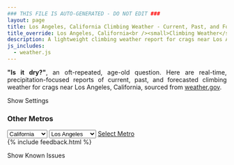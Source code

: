 ```yaml
---
### THIS FILE IS AUTO-GENERATED - DO NOT EDIT ###
layout: page
title: Los Angeles, California Climbing Weather - Current, Past, and Forecasted Report
title_override: Los Angeles, California<br /><small>Climbing Weather</small>
description: A lightweight climbing weather report for crags near Los Angeles, California. Optimized for slow internet connections.
js_includes:
  - weather.js
---
```


<section class="measure center lh-copy f5-ns f6 ph2 mv4" style="text-align: justify;">
<strong>"Is it dry?"</strong>, an oft-repeated, age-old question. Here are real-time,
precipitation-focused reports of current, past, and forecasted climbing weather for crags near Los Angeles, California, sourced
from <a class="no-underline fancy-link relative light-red" target="_blank" href="https://www.weather.gov/documentation/services-web-api">weather.gov</a>.
</section>

<p id="settings-toggle" class="mw5 b center tc hover-light-red black-70 pointer">Show Settings</p>
<section id="settings" class="overflow-hidden" style="display:none;">
    <div class="mv2 ph2 center">
        <div id="menu" class="fn fl-ns w-50-l w-100 pv2 pr4-l">
            <div class="f7 tc b">Select Defaults:</div>
        </div>
        <div class="fn f6 tc fl-ns w-50-l w-100 pv2">
            <span class="f7 b">Instructions:</span>
            <p class="measure lh-copy center"><strong>Show/hide crags</strong> by clicking on their name to the left; green mean shown and gray means hidden.</p>
            <hr class="mw5 p0 mv2 o-60 b0 bt b--light-red light-red bg-light-red">
            <p class="measure lh-copy center"><strong>Show/hide hourly forecasts</strong> by clicking the desired day.</p>
            <hr class="mw5 p0 mv2 o-60 b0 bt b--light-red light-red bg-light-red">
            <p class="measure lh-copy center"><strong>Current and Past conditions</strong> are measured by the nearest weather station. <strong>Forecast conditions</strong> are calculated and polled separately.</p>
            <hr class="mw5 p0 mv2 o-60 b0 bt b--light-red light-red bg-light-red">
            <p class="measure lh-copy center"><strong>Having issues?</strong> Try <a id="clear-cache" class="no-underline relative fancy-link light-red hover-light-red" href="#">clearing the local cache</a>.</p>
        </div>
    </div>
      <hr class="cb mw5 p0 mb3 o-70 b0 bt b--light-red light-red bg-light-red">
    <section class="mh5-ns mh2 pa3 ba b--moon-gray br2 bg-near-white">
      <h3 class="mt2">Submit a New Area</h3>
      <form class="black-80" name="new-crag" data-netlify="true">
          <label for="mp-url" class="f6 b db mb2">Mountain Project Area URL</label>
          <input id="metro" name="metro" type="hidden" value="Los Angeles, California">
          <input id="mp-url" name="mp-url" class="input-reset ba b--moon-gray pa2 mb2 db w-100" placeholder="https://www.mountainproject.com/area/105833381/yosemite-national-park" type="text">
        <div class="mt3"><input class="b ph3 pv2 input-reset ba b--black bg-white grow pointer f6" type="submit" value="Submit"></div>
      </form>
    </section>
</section>
<section id="weather" data-metro data-crag="los-angeles-california" class="mv4-ns mv3 ph2 center"></section>
<script>
  var weekly_PSR_12_103 = {"updated":"2021-02-13T08:28:48+00:00","units":"us","forecastGenerator":"BaselineForecastGenerator","generatedAt":"2021-02-13T08:46:45+00:00","updateTime":"2021-02-13T08:28:48+00:00","validTimes":"2021-02-13T02:00:00+00:00/P7DT23H","elevation":{"value":1279.8552,"unitCode":"unit:m"},"periods":[{"number":1,"name":"Overnight","startTime":"2021-02-13T00:00:00-08:00","endTime":"2021-02-13T06:00:00-08:00","isDaytime":false,"temperature":40,"temperatureUnit":"F","temperatureTrend":"rising","windSpeed":"5 mph","windDirection":"W","icon":"https://api.weather.gov/icons/land/night/sct?size=medium","shortForecast":"Partly Cloudy","detailedForecast":"Partly cloudy. Low around 40, with temperatures rising to around 42 overnight. West wind around 5 mph."},{"number":2,"name":"Saturday","startTime":"2021-02-13T06:00:00-08:00","endTime":"2021-02-13T18:00:00-08:00","isDaytime":true,"temperature":62,"temperatureUnit":"F","temperatureTrend":"falling","windSpeed":"5 to 25 mph","windDirection":"WNW","icon":"https://api.weather.gov/icons/land/day/wind_sct?size=medium","shortForecast":"Mostly Sunny","detailedForecast":"Mostly sunny. High near 62, with temperatures falling to around 53 in the afternoon. West northwest wind 5 to 25 mph, with gusts as high as 40 mph."},{"number":3,"name":"Saturday Night","startTime":"2021-02-13T18:00:00-08:00","endTime":"2021-02-14T06:00:00-08:00","isDaytime":false,"temperature":35,"temperatureUnit":"F","temperatureTrend":"rising","windSpeed":"20 to 25 mph","windDirection":"NW","icon":"https://api.weather.gov/icons/land/night/wind_few?size=medium","shortForecast":"Mostly Clear","detailedForecast":"Mostly clear. Low around 35, with temperatures rising to around 38 overnight. Northwest wind 20 to 25 mph, with gusts as high as 40 mph."},{"number":4,"name":"Sunday","startTime":"2021-02-14T06:00:00-08:00","endTime":"2021-02-14T18:00:00-08:00","isDaytime":true,"temperature":55,"temperatureUnit":"F","temperatureTrend":null,"windSpeed":"15 to 25 mph","windDirection":"NNW","icon":"https://api.weather.gov/icons/land/day/wind_few?size=medium","shortForecast":"Sunny","detailedForecast":"Sunny, with a high near 55. North northwest wind 15 to 25 mph, with gusts as high as 40 mph."},{"number":5,"name":"Sunday Night","startTime":"2021-02-14T18:00:00-08:00","endTime":"2021-02-15T06:00:00-08:00","isDaytime":false,"temperature":36,"temperatureUnit":"F","temperatureTrend":null,"windSpeed":"5 to 15 mph","windDirection":"NW","icon":"https://api.weather.gov/icons/land/night/few?size=medium","shortForecast":"Mostly Clear","detailedForecast":"Mostly clear, with a low around 36. Northwest wind 5 to 15 mph, with gusts as high as 20 mph."},{"number":6,"name":"Washington's Birthday","startTime":"2021-02-15T06:00:00-08:00","endTime":"2021-02-15T18:00:00-08:00","isDaytime":true,"temperature":60,"temperatureUnit":"F","temperatureTrend":null,"windSpeed":"5 to 10 mph","windDirection":"W","icon":"https://api.weather.gov/icons/land/day/bkn?size=medium","shortForecast":"Partly Sunny","detailedForecast":"Partly sunny, with a high near 60. West wind 5 to 10 mph."},{"number":7,"name":"Monday Night","startTime":"2021-02-15T18:00:00-08:00","endTime":"2021-02-16T06:00:00-08:00","isDaytime":false,"temperature":40,"temperatureUnit":"F","temperatureTrend":null,"windSpeed":"5 to 15 mph","windDirection":"W","icon":"https://api.weather.gov/icons/land/night/sct?size=medium","shortForecast":"Partly Cloudy","detailedForecast":"Partly cloudy, with a low around 40. West wind 5 to 15 mph, with gusts as high as 25 mph."},{"number":8,"name":"Tuesday","startTime":"2021-02-16T06:00:00-08:00","endTime":"2021-02-16T18:00:00-08:00","isDaytime":true,"temperature":60,"temperatureUnit":"F","temperatureTrend":null,"windSpeed":"15 to 20 mph","windDirection":"NW","icon":"https://api.weather.gov/icons/land/day/few?size=medium","shortForecast":"Sunny","detailedForecast":"Sunny, with a high near 60. Northwest wind 15 to 20 mph, with gusts as high as 30 mph."},{"number":9,"name":"Tuesday Night","startTime":"2021-02-16T18:00:00-08:00","endTime":"2021-02-17T06:00:00-08:00","isDaytime":false,"temperature":36,"temperatureUnit":"F","temperatureTrend":null,"windSpeed":"15 to 20 mph","windDirection":"NNW","icon":"https://api.weather.gov/icons/land/night/skc?size=medium","shortForecast":"Clear","detailedForecast":"Clear, with a low around 36. North northwest wind 15 to 20 mph, with gusts as high as 30 mph."},{"number":10,"name":"Wednesday","startTime":"2021-02-17T06:00:00-08:00","endTime":"2021-02-17T18:00:00-08:00","isDaytime":true,"temperature":55,"temperatureUnit":"F","temperatureTrend":null,"windSpeed":"20 mph","windDirection":"NNW","icon":"https://api.weather.gov/icons/land/day/few?size=medium","shortForecast":"Sunny","detailedForecast":"Sunny, with a high near 55. North northwest wind around 20 mph, with gusts as high as 35 mph."},{"number":11,"name":"Wednesday Night","startTime":"2021-02-17T18:00:00-08:00","endTime":"2021-02-18T06:00:00-08:00","isDaytime":false,"temperature":33,"temperatureUnit":"F","temperatureTrend":null,"windSpeed":"10 to 20 mph","windDirection":"N","icon":"https://api.weather.gov/icons/land/night/skc?size=medium","shortForecast":"Clear","detailedForecast":"Clear, with a low around 33. North wind 10 to 20 mph, with gusts as high as 30 mph."},{"number":12,"name":"Thursday","startTime":"2021-02-18T06:00:00-08:00","endTime":"2021-02-18T18:00:00-08:00","isDaytime":true,"temperature":57,"temperatureUnit":"F","temperatureTrend":null,"windSpeed":"0 to 10 mph","windDirection":"NE","icon":"https://api.weather.gov/icons/land/day/few?size=medium","shortForecast":"Sunny","detailedForecast":"Sunny, with a high near 57. Northeast wind 0 to 10 mph."},{"number":13,"name":"Thursday Night","startTime":"2021-02-18T18:00:00-08:00","endTime":"2021-02-19T06:00:00-08:00","isDaytime":false,"temperature":37,"temperatureUnit":"F","temperatureTrend":null,"windSpeed":"0 to 5 mph","windDirection":"NW","icon":"https://api.weather.gov/icons/land/night/few?size=medium","shortForecast":"Mostly Clear","detailedForecast":"Mostly clear, with a low around 37. Northwest wind 0 to 5 mph."},{"number":14,"name":"Friday","startTime":"2021-02-19T06:00:00-08:00","endTime":"2021-02-19T18:00:00-08:00","isDaytime":true,"temperature":65,"temperatureUnit":"F","temperatureTrend":null,"windSpeed":"0 to 5 mph","windDirection":"W","icon":"https://api.weather.gov/icons/land/day/few?size=medium","shortForecast":"Sunny","detailedForecast":"Sunny, with a high near 65. West wind 0 to 5 mph."}]}
  var hourly_PSR_12_103 = {"@context":["https://geojson.org/geojson-ld/geojson-context.jsonld",{"@version":"1.1","wx":"https://api.weather.gov/ontology#","geo":"http://www.opengis.net/ont/geosparql#","unit":"http://codes.wmo.int/common/unit/","@vocab":"https://api.weather.gov/ontology#"}],"type":"Feature","geometry":{"type":"Polygon","coordinates":[[[-116.1861115,34.0271758],[-116.1818802,34.0049128],[-116.155059,34.008412899999996],[-116.1592852,34.0306764],[-116.1861115,34.0271758]]]},"properties":{"updated":"2021-02-13T08:28:48+00:00","units":"us","forecastGenerator":"HourlyForecastGenerator","generatedAt":"2021-02-13T08:46:46+00:00","updateTime":"2021-02-13T08:28:48+00:00","validTimes":"2021-02-13T02:00:00+00:00/P7DT23H","elevation":{"value":1279.8552,"unitCode":"unit:m"},"periods":[{"number":1,"name":"","startTime":"2021-02-13T00:00:00-08:00","endTime":"2021-02-13T01:00:00-08:00","isDaytime":false,"temperature":44,"temperatureUnit":"F","temperatureTrend":null,"windSpeed":"5 mph","windDirection":"W","icon":"https://api.weather.gov/icons/land/night/few?size=small","shortForecast":"Mostly Clear","detailedForecast":""},{"number":2,"name":"","startTime":"2021-02-13T01:00:00-08:00","endTime":"2021-02-13T02:00:00-08:00","isDaytime":false,"temperature":44,"temperatureUnit":"F","temperatureTrend":null,"windSpeed":"5 mph","windDirection":"W","icon":"https://api.weather.gov/icons/land/night/few?size=small","shortForecast":"Mostly Clear","detailedForecast":""},{"number":3,"name":"","startTime":"2021-02-13T02:00:00-08:00","endTime":"2021-02-13T03:00:00-08:00","isDaytime":false,"temperature":43,"temperatureUnit":"F","temperatureTrend":null,"windSpeed":"5 mph","windDirection":"W","icon":"https://api.weather.gov/icons/land/night/sct?size=small","shortForecast":"Partly Cloudy","detailedForecast":""},{"number":4,"name":"","startTime":"2021-02-13T03:00:00-08:00","endTime":"2021-02-13T04:00:00-08:00","isDaytime":false,"temperature":43,"temperatureUnit":"F","temperatureTrend":null,"windSpeed":"5 mph","windDirection":"W","icon":"https://api.weather.gov/icons/land/night/sct?size=small","shortForecast":"Partly Cloudy","detailedForecast":""},{"number":5,"name":"","startTime":"2021-02-13T04:00:00-08:00","endTime":"2021-02-13T05:00:00-08:00","isDaytime":false,"temperature":42,"temperatureUnit":"F","temperatureTrend":null,"windSpeed":"5 mph","windDirection":"WSW","icon":"https://api.weather.gov/icons/land/night/bkn?size=small","shortForecast":"Mostly Cloudy","detailedForecast":""},{"number":6,"name":"","startTime":"2021-02-13T05:00:00-08:00","endTime":"2021-02-13T06:00:00-08:00","isDaytime":false,"temperature":42,"temperatureUnit":"F","temperatureTrend":null,"windSpeed":"5 mph","windDirection":"W","icon":"https://api.weather.gov/icons/land/night/bkn?size=small","shortForecast":"Mostly Cloudy","detailedForecast":""},{"number":7,"name":"","startTime":"2021-02-13T06:00:00-08:00","endTime":"2021-02-13T07:00:00-08:00","isDaytime":true,"temperature":43,"temperatureUnit":"F","temperatureTrend":null,"windSpeed":"5 mph","windDirection":"W","icon":"https://api.weather.gov/icons/land/day/bkn?size=small","shortForecast":"Mostly Cloudy","detailedForecast":""},{"number":8,"name":"","startTime":"2021-02-13T07:00:00-08:00","endTime":"2021-02-13T08:00:00-08:00","isDaytime":true,"temperature":44,"temperatureUnit":"F","temperatureTrend":null,"windSpeed":"5 mph","windDirection":"W","icon":"https://api.weather.gov/icons/land/day/bkn?size=small","shortForecast":"Mostly Cloudy","detailedForecast":""},{"number":9,"name":"","startTime":"2021-02-13T08:00:00-08:00","endTime":"2021-02-13T09:00:00-08:00","isDaytime":true,"temperature":49,"temperatureUnit":"F","temperatureTrend":null,"windSpeed":"10 mph","windDirection":"W","icon":"https://api.weather.gov/icons/land/day/bkn?size=small","shortForecast":"Partly Sunny","detailedForecast":""},{"number":10,"name":"","startTime":"2021-02-13T09:00:00-08:00","endTime":"2021-02-13T10:00:00-08:00","isDaytime":true,"temperature":57,"temperatureUnit":"F","temperatureTrend":null,"windSpeed":"10 mph","windDirection":"W","icon":"https://api.weather.gov/icons/land/day/sct?size=small","shortForecast":"Mostly Sunny","detailedForecast":""},{"number":11,"name":"","startTime":"2021-02-13T10:00:00-08:00","endTime":"2021-02-13T11:00:00-08:00","isDaytime":true,"temperature":61,"temperatureUnit":"F","temperatureTrend":null,"windSpeed":"15 mph","windDirection":"WNW","icon":"https://api.weather.gov/icons/land/day/sct?size=small","shortForecast":"Mostly Sunny","detailedForecast":""},{"number":12,"name":"","startTime":"2021-02-13T11:00:00-08:00","endTime":"2021-02-13T12:00:00-08:00","isDaytime":true,"temperature":62,"temperatureUnit":"F","temperatureTrend":null,"windSpeed":"15 mph","windDirection":"WNW","icon":"https://api.weather.gov/icons/land/day/sct?size=small","shortForecast":"Mostly Sunny","detailedForecast":""},{"number":13,"name":"","startTime":"2021-02-13T12:00:00-08:00","endTime":"2021-02-13T13:00:00-08:00","isDaytime":true,"temperature":60,"temperatureUnit":"F","temperatureTrend":null,"windSpeed":"20 mph","windDirection":"WNW","icon":"https://api.weather.gov/icons/land/day/bkn?size=small","shortForecast":"Partly Sunny","detailedForecast":""},{"number":14,"name":"","startTime":"2021-02-13T13:00:00-08:00","endTime":"2021-02-13T14:00:00-08:00","isDaytime":true,"temperature":59,"temperatureUnit":"F","temperatureTrend":null,"windSpeed":"25 mph","windDirection":"W","icon":"https://api.weather.gov/icons/land/day/wind_bkn?size=small","shortForecast":"Partly Sunny","detailedForecast":""},{"number":15,"name":"","startTime":"2021-02-13T14:00:00-08:00","endTime":"2021-02-13T15:00:00-08:00","isDaytime":true,"temperature":59,"temperatureUnit":"F","temperatureTrend":null,"windSpeed":"25 mph","windDirection":"W","icon":"https://api.weather.gov/icons/land/day/wind_sct?size=small","shortForecast":"Mostly Sunny","detailedForecast":""},{"number":16,"name":"","startTime":"2021-02-13T15:00:00-08:00","endTime":"2021-02-13T16:00:00-08:00","isDaytime":true,"temperature":57,"temperatureUnit":"F","temperatureTrend":null,"windSpeed":"25 mph","windDirection":"WNW","icon":"https://api.weather.gov/icons/land/day/wind_sct?size=small","shortForecast":"Mostly Sunny","detailedForecast":""},{"number":17,"name":"","startTime":"2021-02-13T16:00:00-08:00","endTime":"2021-02-13T17:00:00-08:00","isDaytime":true,"temperature":55,"temperatureUnit":"F","temperatureTrend":null,"windSpeed":"25 mph","windDirection":"WNW","icon":"https://api.weather.gov/icons/land/day/wind_few?size=small","shortForecast":"Sunny","detailedForecast":""},{"number":18,"name":"","startTime":"2021-02-13T17:00:00-08:00","endTime":"2021-02-13T18:00:00-08:00","isDaytime":true,"temperature":53,"temperatureUnit":"F","temperatureTrend":null,"windSpeed":"25 mph","windDirection":"WNW","icon":"https://api.weather.gov/icons/land/day/wind_few?size=small","shortForecast":"Sunny","detailedForecast":""},{"number":19,"name":"","startTime":"2021-02-13T18:00:00-08:00","endTime":"2021-02-13T19:00:00-08:00","isDaytime":false,"temperature":50,"temperatureUnit":"F","temperatureTrend":null,"windSpeed":"25 mph","windDirection":"WNW","icon":"https://api.weather.gov/icons/land/night/wind_few?size=small","shortForecast":"Mostly Clear","detailedForecast":""},{"number":20,"name":"","startTime":"2021-02-13T19:00:00-08:00","endTime":"2021-02-13T20:00:00-08:00","isDaytime":false,"temperature":48,"temperatureUnit":"F","temperatureTrend":null,"windSpeed":"25 mph","windDirection":"WNW","icon":"https://api.weather.gov/icons/land/night/wind_few?size=small","shortForecast":"Mostly Clear","detailedForecast":""},{"number":21,"name":"","startTime":"2021-02-13T20:00:00-08:00","endTime":"2021-02-13T21:00:00-08:00","isDaytime":false,"temperature":46,"temperatureUnit":"F","temperatureTrend":null,"windSpeed":"25 mph","windDirection":"WNW","icon":"https://api.weather.gov/icons/land/night/wind_few?size=small","shortForecast":"Mostly Clear","detailedForecast":""},{"number":22,"name":"","startTime":"2021-02-13T21:00:00-08:00","endTime":"2021-02-13T22:00:00-08:00","isDaytime":false,"temperature":44,"temperatureUnit":"F","temperatureTrend":null,"windSpeed":"25 mph","windDirection":"NW","icon":"https://api.weather.gov/icons/land/night/wind_few?size=small","shortForecast":"Mostly Clear","detailedForecast":""},{"number":23,"name":"","startTime":"2021-02-13T22:00:00-08:00","endTime":"2021-02-13T23:00:00-08:00","isDaytime":false,"temperature":42,"temperatureUnit":"F","temperatureTrend":null,"windSpeed":"25 mph","windDirection":"NW","icon":"https://api.weather.gov/icons/land/night/wind_few?size=small","shortForecast":"Mostly Clear","detailedForecast":""},{"number":24,"name":"","startTime":"2021-02-13T23:00:00-08:00","endTime":"2021-02-14T00:00:00-08:00","isDaytime":false,"temperature":41,"temperatureUnit":"F","temperatureTrend":null,"windSpeed":"20 mph","windDirection":"NW","icon":"https://api.weather.gov/icons/land/night/few?size=small","shortForecast":"Mostly Clear","detailedForecast":""},{"number":25,"name":"","startTime":"2021-02-14T00:00:00-08:00","endTime":"2021-02-14T01:00:00-08:00","isDaytime":false,"temperature":41,"temperatureUnit":"F","temperatureTrend":null,"windSpeed":"20 mph","windDirection":"NW","icon":"https://api.weather.gov/icons/land/night/few?size=small","shortForecast":"Mostly Clear","detailedForecast":""},{"number":26,"name":"","startTime":"2021-02-14T01:00:00-08:00","endTime":"2021-02-14T02:00:00-08:00","isDaytime":false,"temperature":40,"temperatureUnit":"F","temperatureTrend":null,"windSpeed":"20 mph","windDirection":"NW","icon":"https://api.weather.gov/icons/land/night/few?size=small","shortForecast":"Mostly Clear","detailedForecast":""},{"number":27,"name":"","startTime":"2021-02-14T02:00:00-08:00","endTime":"2021-02-14T03:00:00-08:00","isDaytime":false,"temperature":39,"temperatureUnit":"F","temperatureTrend":null,"windSpeed":"20 mph","windDirection":"NW","icon":"https://api.weather.gov/icons/land/night/few?size=small","shortForecast":"Mostly Clear","detailedForecast":""},{"number":28,"name":"","startTime":"2021-02-14T03:00:00-08:00","endTime":"2021-02-14T04:00:00-08:00","isDaytime":false,"temperature":39,"temperatureUnit":"F","temperatureTrend":null,"windSpeed":"20 mph","windDirection":"NNW","icon":"https://api.weather.gov/icons/land/night/few?size=small","shortForecast":"Mostly Clear","detailedForecast":""},{"number":29,"name":"","startTime":"2021-02-14T04:00:00-08:00","endTime":"2021-02-14T05:00:00-08:00","isDaytime":false,"temperature":38,"temperatureUnit":"F","temperatureTrend":null,"windSpeed":"20 mph","windDirection":"NNW","icon":"https://api.weather.gov/icons/land/night/few?size=small","shortForecast":"Mostly Clear","detailedForecast":""},{"number":30,"name":"","startTime":"2021-02-14T05:00:00-08:00","endTime":"2021-02-14T06:00:00-08:00","isDaytime":false,"temperature":38,"temperatureUnit":"F","temperatureTrend":null,"windSpeed":"20 mph","windDirection":"NNW","icon":"https://api.weather.gov/icons/land/night/sct?size=small","shortForecast":"Partly Cloudy","detailedForecast":""},{"number":31,"name":"","startTime":"2021-02-14T06:00:00-08:00","endTime":"2021-02-14T07:00:00-08:00","isDaytime":true,"temperature":37,"temperatureUnit":"F","temperatureTrend":null,"windSpeed":"20 mph","windDirection":"NNW","icon":"https://api.weather.gov/icons/land/day/sct?size=small","shortForecast":"Mostly Sunny","detailedForecast":""},{"number":32,"name":"","startTime":"2021-02-14T07:00:00-08:00","endTime":"2021-02-14T08:00:00-08:00","isDaytime":true,"temperature":38,"temperatureUnit":"F","temperatureTrend":null,"windSpeed":"20 mph","windDirection":"NNW","icon":"https://api.weather.gov/icons/land/day/sct?size=small","shortForecast":"Mostly Sunny","detailedForecast":""},{"number":33,"name":"","startTime":"2021-02-14T08:00:00-08:00","endTime":"2021-02-14T09:00:00-08:00","isDaytime":true,"temperature":42,"temperatureUnit":"F","temperatureTrend":null,"windSpeed":"20 mph","windDirection":"NNW","icon":"https://api.weather.gov/icons/land/day/few?size=small","shortForecast":"Sunny","detailedForecast":""},{"number":34,"name":"","startTime":"2021-02-14T09:00:00-08:00","endTime":"2021-02-14T10:00:00-08:00","isDaytime":true,"temperature":46,"temperatureUnit":"F","temperatureTrend":null,"windSpeed":"25 mph","windDirection":"NNW","icon":"https://api.weather.gov/icons/land/day/wind_few?size=small","shortForecast":"Sunny","detailedForecast":""},{"number":35,"name":"","startTime":"2021-02-14T10:00:00-08:00","endTime":"2021-02-14T11:00:00-08:00","isDaytime":true,"temperature":49,"temperatureUnit":"F","temperatureTrend":null,"windSpeed":"25 mph","windDirection":"NNW","icon":"https://api.weather.gov/icons/land/day/wind_few?size=small","shortForecast":"Sunny","detailedForecast":""},{"number":36,"name":"","startTime":"2021-02-14T11:00:00-08:00","endTime":"2021-02-14T12:00:00-08:00","isDaytime":true,"temperature":51,"temperatureUnit":"F","temperatureTrend":null,"windSpeed":"25 mph","windDirection":"NNW","icon":"https://api.weather.gov/icons/land/day/wind_few?size=small","shortForecast":"Sunny","detailedForecast":""},{"number":37,"name":"","startTime":"2021-02-14T12:00:00-08:00","endTime":"2021-02-14T13:00:00-08:00","isDaytime":true,"temperature":52,"temperatureUnit":"F","temperatureTrend":null,"windSpeed":"25 mph","windDirection":"NNW","icon":"https://api.weather.gov/icons/land/day/wind_few?size=small","shortForecast":"Sunny","detailedForecast":""},{"number":38,"name":"","startTime":"2021-02-14T13:00:00-08:00","endTime":"2021-02-14T14:00:00-08:00","isDaytime":true,"temperature":52,"temperatureUnit":"F","temperatureTrend":null,"windSpeed":"25 mph","windDirection":"NNW","icon":"https://api.weather.gov/icons/land/day/wind_few?size=small","shortForecast":"Sunny","detailedForecast":""},{"number":39,"name":"","startTime":"2021-02-14T14:00:00-08:00","endTime":"2021-02-14T15:00:00-08:00","isDaytime":true,"temperature":52,"temperatureUnit":"F","temperatureTrend":null,"windSpeed":"20 mph","windDirection":"NNW","icon":"https://api.weather.gov/icons/land/day/few?size=small","shortForecast":"Sunny","detailedForecast":""},{"number":40,"name":"","startTime":"2021-02-14T15:00:00-08:00","endTime":"2021-02-14T16:00:00-08:00","isDaytime":true,"temperature":52,"temperatureUnit":"F","temperatureTrend":null,"windSpeed":"20 mph","windDirection":"NNW","icon":"https://api.weather.gov/icons/land/day/few?size=small","shortForecast":"Sunny","detailedForecast":""},{"number":41,"name":"","startTime":"2021-02-14T16:00:00-08:00","endTime":"2021-02-14T17:00:00-08:00","isDaytime":true,"temperature":51,"temperatureUnit":"F","temperatureTrend":null,"windSpeed":"15 mph","windDirection":"NNW","icon":"https://api.weather.gov/icons/land/day/few?size=small","shortForecast":"Sunny","detailedForecast":""},{"number":42,"name":"","startTime":"2021-02-14T17:00:00-08:00","endTime":"2021-02-14T18:00:00-08:00","isDaytime":true,"temperature":50,"temperatureUnit":"F","temperatureTrend":null,"windSpeed":"15 mph","windDirection":"NNW","icon":"https://api.weather.gov/icons/land/day/few?size=small","shortForecast":"Sunny","detailedForecast":""},{"number":43,"name":"","startTime":"2021-02-14T18:00:00-08:00","endTime":"2021-02-14T19:00:00-08:00","isDaytime":false,"temperature":48,"temperatureUnit":"F","temperatureTrend":null,"windSpeed":"15 mph","windDirection":"NW","icon":"https://api.weather.gov/icons/land/night/few?size=small","shortForecast":"Mostly Clear","detailedForecast":""},{"number":44,"name":"","startTime":"2021-02-14T19:00:00-08:00","endTime":"2021-02-14T20:00:00-08:00","isDaytime":false,"temperature":46,"temperatureUnit":"F","temperatureTrend":null,"windSpeed":"10 mph","windDirection":"NW","icon":"https://api.weather.gov/icons/land/night/few?size=small","shortForecast":"Mostly Clear","detailedForecast":""},{"number":45,"name":"","startTime":"2021-02-14T20:00:00-08:00","endTime":"2021-02-14T21:00:00-08:00","isDaytime":false,"temperature":44,"temperatureUnit":"F","temperatureTrend":null,"windSpeed":"10 mph","windDirection":"NW","icon":"https://api.weather.gov/icons/land/night/few?size=small","shortForecast":"Mostly Clear","detailedForecast":""},{"number":46,"name":"","startTime":"2021-02-14T21:00:00-08:00","endTime":"2021-02-14T22:00:00-08:00","isDaytime":false,"temperature":42,"temperatureUnit":"F","temperatureTrend":null,"windSpeed":"10 mph","windDirection":"NW","icon":"https://api.weather.gov/icons/land/night/few?size=small","shortForecast":"Mostly Clear","detailedForecast":""},{"number":47,"name":"","startTime":"2021-02-14T22:00:00-08:00","endTime":"2021-02-14T23:00:00-08:00","isDaytime":false,"temperature":41,"temperatureUnit":"F","temperatureTrend":null,"windSpeed":"10 mph","windDirection":"NW","icon":"https://api.weather.gov/icons/land/night/few?size=small","shortForecast":"Mostly Clear","detailedForecast":""},{"number":48,"name":"","startTime":"2021-02-14T23:00:00-08:00","endTime":"2021-02-15T00:00:00-08:00","isDaytime":false,"temperature":40,"temperatureUnit":"F","temperatureTrend":null,"windSpeed":"10 mph","windDirection":"NW","icon":"https://api.weather.gov/icons/land/night/few?size=small","shortForecast":"Mostly Clear","detailedForecast":""},{"number":49,"name":"","startTime":"2021-02-15T00:00:00-08:00","endTime":"2021-02-15T01:00:00-08:00","isDaytime":false,"temperature":40,"temperatureUnit":"F","temperatureTrend":null,"windSpeed":"10 mph","windDirection":"NW","icon":"https://api.weather.gov/icons/land/night/few?size=small","shortForecast":"Mostly Clear","detailedForecast":""},{"number":50,"name":"","startTime":"2021-02-15T01:00:00-08:00","endTime":"2021-02-15T02:00:00-08:00","isDaytime":false,"temperature":40,"temperatureUnit":"F","temperatureTrend":null,"windSpeed":"5 mph","windDirection":"NW","icon":"https://api.weather.gov/icons/land/night/few?size=small","shortForecast":"Mostly Clear","detailedForecast":""},{"number":51,"name":"","startTime":"2021-02-15T02:00:00-08:00","endTime":"2021-02-15T03:00:00-08:00","isDaytime":false,"temperature":40,"temperatureUnit":"F","temperatureTrend":null,"windSpeed":"5 mph","windDirection":"NW","icon":"https://api.weather.gov/icons/land/night/few?size=small","shortForecast":"Mostly Clear","detailedForecast":""},{"number":52,"name":"","startTime":"2021-02-15T03:00:00-08:00","endTime":"2021-02-15T04:00:00-08:00","isDaytime":false,"temperature":39,"temperatureUnit":"F","temperatureTrend":null,"windSpeed":"5 mph","windDirection":"NW","icon":"https://api.weather.gov/icons/land/night/sct?size=small","shortForecast":"Partly Cloudy","detailedForecast":""},{"number":53,"name":"","startTime":"2021-02-15T04:00:00-08:00","endTime":"2021-02-15T05:00:00-08:00","isDaytime":false,"temperature":39,"temperatureUnit":"F","temperatureTrend":null,"windSpeed":"5 mph","windDirection":"WNW","icon":"https://api.weather.gov/icons/land/night/sct?size=small","shortForecast":"Partly Cloudy","detailedForecast":""},{"number":54,"name":"","startTime":"2021-02-15T05:00:00-08:00","endTime":"2021-02-15T06:00:00-08:00","isDaytime":false,"temperature":39,"temperatureUnit":"F","temperatureTrend":null,"windSpeed":"5 mph","windDirection":"WNW","icon":"https://api.weather.gov/icons/land/night/sct?size=small","shortForecast":"Partly Cloudy","detailedForecast":""},{"number":55,"name":"","startTime":"2021-02-15T06:00:00-08:00","endTime":"2021-02-15T07:00:00-08:00","isDaytime":true,"temperature":39,"temperatureUnit":"F","temperatureTrend":null,"windSpeed":"5 mph","windDirection":"WNW","icon":"https://api.weather.gov/icons/land/day/bkn?size=small","shortForecast":"Partly Sunny","detailedForecast":""},{"number":56,"name":"","startTime":"2021-02-15T07:00:00-08:00","endTime":"2021-02-15T08:00:00-08:00","isDaytime":true,"temperature":41,"temperatureUnit":"F","temperatureTrend":null,"windSpeed":"5 mph","windDirection":"W","icon":"https://api.weather.gov/icons/land/day/bkn?size=small","shortForecast":"Partly Sunny","detailedForecast":""},{"number":57,"name":"","startTime":"2021-02-15T08:00:00-08:00","endTime":"2021-02-15T09:00:00-08:00","isDaytime":true,"temperature":45,"temperatureUnit":"F","temperatureTrend":null,"windSpeed":"5 mph","windDirection":"W","icon":"https://api.weather.gov/icons/land/day/bkn?size=small","shortForecast":"Partly Sunny","detailedForecast":""},{"number":58,"name":"","startTime":"2021-02-15T09:00:00-08:00","endTime":"2021-02-15T10:00:00-08:00","isDaytime":true,"temperature":50,"temperatureUnit":"F","temperatureTrend":null,"windSpeed":"5 mph","windDirection":"W","icon":"https://api.weather.gov/icons/land/day/bkn?size=small","shortForecast":"Partly Sunny","detailedForecast":""},{"number":59,"name":"","startTime":"2021-02-15T10:00:00-08:00","endTime":"2021-02-15T11:00:00-08:00","isDaytime":true,"temperature":54,"temperatureUnit":"F","temperatureTrend":null,"windSpeed":"5 mph","windDirection":"WSW","icon":"https://api.weather.gov/icons/land/day/bkn?size=small","shortForecast":"Partly Sunny","detailedForecast":""},{"number":60,"name":"","startTime":"2021-02-15T11:00:00-08:00","endTime":"2021-02-15T12:00:00-08:00","isDaytime":true,"temperature":56,"temperatureUnit":"F","temperatureTrend":null,"windSpeed":"5 mph","windDirection":"W","icon":"https://api.weather.gov/icons/land/day/bkn?size=small","shortForecast":"Partly Sunny","detailedForecast":""},{"number":61,"name":"","startTime":"2021-02-15T12:00:00-08:00","endTime":"2021-02-15T13:00:00-08:00","isDaytime":true,"temperature":58,"temperatureUnit":"F","temperatureTrend":null,"windSpeed":"5 mph","windDirection":"W","icon":"https://api.weather.gov/icons/land/day/bkn?size=small","shortForecast":"Partly Sunny","detailedForecast":""},{"number":62,"name":"","startTime":"2021-02-15T13:00:00-08:00","endTime":"2021-02-15T14:00:00-08:00","isDaytime":true,"temperature":58,"temperatureUnit":"F","temperatureTrend":null,"windSpeed":"5 mph","windDirection":"W","icon":"https://api.weather.gov/icons/land/day/bkn?size=small","shortForecast":"Partly Sunny","detailedForecast":""},{"number":63,"name":"","startTime":"2021-02-15T14:00:00-08:00","endTime":"2021-02-15T15:00:00-08:00","isDaytime":true,"temperature":58,"temperatureUnit":"F","temperatureTrend":null,"windSpeed":"10 mph","windDirection":"W","icon":"https://api.weather.gov/icons/land/day/bkn?size=small","shortForecast":"Partly Sunny","detailedForecast":""},{"number":64,"name":"","startTime":"2021-02-15T15:00:00-08:00","endTime":"2021-02-15T16:00:00-08:00","isDaytime":true,"temperature":58,"temperatureUnit":"F","temperatureTrend":null,"windSpeed":"10 mph","windDirection":"W","icon":"https://api.weather.gov/icons/land/day/bkn?size=small","shortForecast":"Partly Sunny","detailedForecast":""},{"number":65,"name":"","startTime":"2021-02-15T16:00:00-08:00","endTime":"2021-02-15T17:00:00-08:00","isDaytime":true,"temperature":57,"temperatureUnit":"F","temperatureTrend":null,"windSpeed":"10 mph","windDirection":"W","icon":"https://api.weather.gov/icons/land/day/sct?size=small","shortForecast":"Mostly Sunny","detailedForecast":""},{"number":66,"name":"","startTime":"2021-02-15T17:00:00-08:00","endTime":"2021-02-15T18:00:00-08:00","isDaytime":true,"temperature":55,"temperatureUnit":"F","temperatureTrend":null,"windSpeed":"10 mph","windDirection":"W","icon":"https://api.weather.gov/icons/land/day/sct?size=small","shortForecast":"Mostly Sunny","detailedForecast":""},{"number":67,"name":"","startTime":"2021-02-15T18:00:00-08:00","endTime":"2021-02-15T19:00:00-08:00","isDaytime":false,"temperature":52,"temperatureUnit":"F","temperatureTrend":null,"windSpeed":"5 mph","windDirection":"W","icon":"https://api.weather.gov/icons/land/night/sct?size=small","shortForecast":"Partly Cloudy","detailedForecast":""},{"number":68,"name":"","startTime":"2021-02-15T19:00:00-08:00","endTime":"2021-02-15T20:00:00-08:00","isDaytime":false,"temperature":50,"temperatureUnit":"F","temperatureTrend":null,"windSpeed":"5 mph","windDirection":"W","icon":"https://api.weather.gov/icons/land/night/sct?size=small","shortForecast":"Partly Cloudy","detailedForecast":""},{"number":69,"name":"","startTime":"2021-02-15T20:00:00-08:00","endTime":"2021-02-15T21:00:00-08:00","isDaytime":false,"temperature":48,"temperatureUnit":"F","temperatureTrend":null,"windSpeed":"5 mph","windDirection":"W","icon":"https://api.weather.gov/icons/land/night/sct?size=small","shortForecast":"Partly Cloudy","detailedForecast":""},{"number":70,"name":"","startTime":"2021-02-15T21:00:00-08:00","endTime":"2021-02-15T22:00:00-08:00","isDaytime":false,"temperature":47,"temperatureUnit":"F","temperatureTrend":null,"windSpeed":"5 mph","windDirection":"W","icon":"https://api.weather.gov/icons/land/night/sct?size=small","shortForecast":"Partly Cloudy","detailedForecast":""},{"number":71,"name":"","startTime":"2021-02-15T22:00:00-08:00","endTime":"2021-02-15T23:00:00-08:00","isDaytime":false,"temperature":46,"temperatureUnit":"F","temperatureTrend":null,"windSpeed":"5 mph","windDirection":"W","icon":"https://api.weather.gov/icons/land/night/sct?size=small","shortForecast":"Partly Cloudy","detailedForecast":""},{"number":72,"name":"","startTime":"2021-02-15T23:00:00-08:00","endTime":"2021-02-16T00:00:00-08:00","isDaytime":false,"temperature":45,"temperatureUnit":"F","temperatureTrend":null,"windSpeed":"10 mph","windDirection":"W","icon":"https://api.weather.gov/icons/land/night/sct?size=small","shortForecast":"Partly Cloudy","detailedForecast":""},{"number":73,"name":"","startTime":"2021-02-16T00:00:00-08:00","endTime":"2021-02-16T01:00:00-08:00","isDaytime":false,"temperature":44,"temperatureUnit":"F","temperatureTrend":null,"windSpeed":"10 mph","windDirection":"W","icon":"https://api.weather.gov/icons/land/night/sct?size=small","shortForecast":"Partly Cloudy","detailedForecast":""},{"number":74,"name":"","startTime":"2021-02-16T01:00:00-08:00","endTime":"2021-02-16T02:00:00-08:00","isDaytime":false,"temperature":44,"temperatureUnit":"F","temperatureTrend":null,"windSpeed":"10 mph","windDirection":"W","icon":"https://api.weather.gov/icons/land/night/few?size=small","shortForecast":"Mostly Clear","detailedForecast":""},{"number":75,"name":"","startTime":"2021-02-16T02:00:00-08:00","endTime":"2021-02-16T03:00:00-08:00","isDaytime":false,"temperature":44,"temperatureUnit":"F","temperatureTrend":null,"windSpeed":"15 mph","windDirection":"WNW","icon":"https://api.weather.gov/icons/land/night/sct?size=small","shortForecast":"Partly Cloudy","detailedForecast":""},{"number":76,"name":"","startTime":"2021-02-16T03:00:00-08:00","endTime":"2021-02-16T04:00:00-08:00","isDaytime":false,"temperature":44,"temperatureUnit":"F","temperatureTrend":null,"windSpeed":"15 mph","windDirection":"WNW","icon":"https://api.weather.gov/icons/land/night/sct?size=small","shortForecast":"Partly Cloudy","detailedForecast":""},{"number":77,"name":"","startTime":"2021-02-16T04:00:00-08:00","endTime":"2021-02-16T05:00:00-08:00","isDaytime":false,"temperature":44,"temperatureUnit":"F","temperatureTrend":null,"windSpeed":"15 mph","windDirection":"WNW","icon":"https://api.weather.gov/icons/land/night/sct?size=small","shortForecast":"Partly Cloudy","detailedForecast":""},{"number":78,"name":"","startTime":"2021-02-16T05:00:00-08:00","endTime":"2021-02-16T06:00:00-08:00","isDaytime":false,"temperature":43,"temperatureUnit":"F","temperatureTrend":null,"windSpeed":"15 mph","windDirection":"WNW","icon":"https://api.weather.gov/icons/land/night/sct?size=small","shortForecast":"Partly Cloudy","detailedForecast":""},{"number":79,"name":"","startTime":"2021-02-16T06:00:00-08:00","endTime":"2021-02-16T07:00:00-08:00","isDaytime":true,"temperature":43,"temperatureUnit":"F","temperatureTrend":null,"windSpeed":"20 mph","windDirection":"NW","icon":"https://api.weather.gov/icons/land/day/sct?size=small","shortForecast":"Mostly Sunny","detailedForecast":""},{"number":80,"name":"","startTime":"2021-02-16T07:00:00-08:00","endTime":"2021-02-16T08:00:00-08:00","isDaytime":true,"temperature":44,"temperatureUnit":"F","temperatureTrend":null,"windSpeed":"20 mph","windDirection":"NW","icon":"https://api.weather.gov/icons/land/day/sct?size=small","shortForecast":"Mostly Sunny","detailedForecast":""},{"number":81,"name":"","startTime":"2021-02-16T08:00:00-08:00","endTime":"2021-02-16T09:00:00-08:00","isDaytime":true,"temperature":48,"temperatureUnit":"F","temperatureTrend":null,"windSpeed":"20 mph","windDirection":"NW","icon":"https://api.weather.gov/icons/land/day/few?size=small","shortForecast":"Sunny","detailedForecast":""},{"number":82,"name":"","startTime":"2021-02-16T09:00:00-08:00","endTime":"2021-02-16T10:00:00-08:00","isDaytime":true,"temperature":53,"temperatureUnit":"F","temperatureTrend":null,"windSpeed":"20 mph","windDirection":"NNW","icon":"https://api.weather.gov/icons/land/day/few?size=small","shortForecast":"Sunny","detailedForecast":""},{"number":83,"name":"","startTime":"2021-02-16T10:00:00-08:00","endTime":"2021-02-16T11:00:00-08:00","isDaytime":true,"temperature":57,"temperatureUnit":"F","temperatureTrend":null,"windSpeed":"20 mph","windDirection":"NNW","icon":"https://api.weather.gov/icons/land/day/few?size=small","shortForecast":"Sunny","detailedForecast":""},{"number":84,"name":"","startTime":"2021-02-16T11:00:00-08:00","endTime":"2021-02-16T12:00:00-08:00","isDaytime":true,"temperature":59,"temperatureUnit":"F","temperatureTrend":null,"windSpeed":"20 mph","windDirection":"NNW","icon":"https://api.weather.gov/icons/land/day/few?size=small","shortForecast":"Sunny","detailedForecast":""},{"number":85,"name":"","startTime":"2021-02-16T12:00:00-08:00","endTime":"2021-02-16T13:00:00-08:00","isDaytime":true,"temperature":59,"temperatureUnit":"F","temperatureTrend":null,"windSpeed":"20 mph","windDirection":"NNW","icon":"https://api.weather.gov/icons/land/day/few?size=small","shortForecast":"Sunny","detailedForecast":""},{"number":86,"name":"","startTime":"2021-02-16T13:00:00-08:00","endTime":"2021-02-16T14:00:00-08:00","isDaytime":true,"temperature":59,"temperatureUnit":"F","temperatureTrend":null,"windSpeed":"20 mph","windDirection":"NNW","icon":"https://api.weather.gov/icons/land/day/few?size=small","shortForecast":"Sunny","detailedForecast":""},{"number":87,"name":"","startTime":"2021-02-16T14:00:00-08:00","endTime":"2021-02-16T15:00:00-08:00","isDaytime":true,"temperature":59,"temperatureUnit":"F","temperatureTrend":null,"windSpeed":"20 mph","windDirection":"NNW","icon":"https://api.weather.gov/icons/land/day/few?size=small","shortForecast":"Sunny","detailedForecast":""},{"number":88,"name":"","startTime":"2021-02-16T15:00:00-08:00","endTime":"2021-02-16T16:00:00-08:00","isDaytime":true,"temperature":58,"temperatureUnit":"F","temperatureTrend":null,"windSpeed":"20 mph","windDirection":"NNW","icon":"https://api.weather.gov/icons/land/day/few?size=small","shortForecast":"Sunny","detailedForecast":""},{"number":89,"name":"","startTime":"2021-02-16T16:00:00-08:00","endTime":"2021-02-16T17:00:00-08:00","isDaytime":true,"temperature":56,"temperatureUnit":"F","temperatureTrend":null,"windSpeed":"15 mph","windDirection":"NNW","icon":"https://api.weather.gov/icons/land/day/few?size=small","shortForecast":"Sunny","detailedForecast":""},{"number":90,"name":"","startTime":"2021-02-16T17:00:00-08:00","endTime":"2021-02-16T18:00:00-08:00","isDaytime":true,"temperature":54,"temperatureUnit":"F","temperatureTrend":null,"windSpeed":"15 mph","windDirection":"NNW","icon":"https://api.weather.gov/icons/land/day/few?size=small","shortForecast":"Sunny","detailedForecast":""},{"number":91,"name":"","startTime":"2021-02-16T18:00:00-08:00","endTime":"2021-02-16T19:00:00-08:00","isDaytime":false,"temperature":51,"temperatureUnit":"F","temperatureTrend":null,"windSpeed":"15 mph","windDirection":"NNW","icon":"https://api.weather.gov/icons/land/night/skc?size=small","shortForecast":"Clear","detailedForecast":""},{"number":92,"name":"","startTime":"2021-02-16T19:00:00-08:00","endTime":"2021-02-16T20:00:00-08:00","isDaytime":false,"temperature":48,"temperatureUnit":"F","temperatureTrend":null,"windSpeed":"15 mph","windDirection":"NNW","icon":"https://api.weather.gov/icons/land/night/skc?size=small","shortForecast":"Clear","detailedForecast":""},{"number":93,"name":"","startTime":"2021-02-16T20:00:00-08:00","endTime":"2021-02-16T21:00:00-08:00","isDaytime":false,"temperature":46,"temperatureUnit":"F","temperatureTrend":null,"windSpeed":"15 mph","windDirection":"NNW","icon":"https://api.weather.gov/icons/land/night/skc?size=small","shortForecast":"Clear","detailedForecast":""},{"number":94,"name":"","startTime":"2021-02-16T21:00:00-08:00","endTime":"2021-02-16T22:00:00-08:00","isDaytime":false,"temperature":45,"temperatureUnit":"F","temperatureTrend":null,"windSpeed":"15 mph","windDirection":"NNW","icon":"https://api.weather.gov/icons/land/night/skc?size=small","shortForecast":"Clear","detailedForecast":""},{"number":95,"name":"","startTime":"2021-02-16T22:00:00-08:00","endTime":"2021-02-16T23:00:00-08:00","isDaytime":false,"temperature":44,"temperatureUnit":"F","temperatureTrend":null,"windSpeed":"15 mph","windDirection":"NNW","icon":"https://api.weather.gov/icons/land/night/skc?size=small","shortForecast":"Clear","detailedForecast":""},{"number":96,"name":"","startTime":"2021-02-16T23:00:00-08:00","endTime":"2021-02-17T00:00:00-08:00","isDaytime":false,"temperature":43,"temperatureUnit":"F","temperatureTrend":null,"windSpeed":"15 mph","windDirection":"NNW","icon":"https://api.weather.gov/icons/land/night/skc?size=small","shortForecast":"Clear","detailedForecast":""},{"number":97,"name":"","startTime":"2021-02-17T00:00:00-08:00","endTime":"2021-02-17T01:00:00-08:00","isDaytime":false,"temperature":43,"temperatureUnit":"F","temperatureTrend":null,"windSpeed":"15 mph","windDirection":"NNW","icon":"https://api.weather.gov/icons/land/night/skc?size=small","shortForecast":"Clear","detailedForecast":""},{"number":98,"name":"","startTime":"2021-02-17T01:00:00-08:00","endTime":"2021-02-17T02:00:00-08:00","isDaytime":false,"temperature":42,"temperatureUnit":"F","temperatureTrend":null,"windSpeed":"15 mph","windDirection":"NNW","icon":"https://api.weather.gov/icons/land/night/skc?size=small","shortForecast":"Clear","detailedForecast":""},{"number":99,"name":"","startTime":"2021-02-17T02:00:00-08:00","endTime":"2021-02-17T03:00:00-08:00","isDaytime":false,"temperature":41,"temperatureUnit":"F","temperatureTrend":null,"windSpeed":"15 mph","windDirection":"NNW","icon":"https://api.weather.gov/icons/land/night/skc?size=small","shortForecast":"Clear","detailedForecast":""},{"number":100,"name":"","startTime":"2021-02-17T03:00:00-08:00","endTime":"2021-02-17T04:00:00-08:00","isDaytime":false,"temperature":40,"temperatureUnit":"F","temperatureTrend":null,"windSpeed":"20 mph","windDirection":"NNW","icon":"https://api.weather.gov/icons/land/night/skc?size=small","shortForecast":"Clear","detailedForecast":""},{"number":101,"name":"","startTime":"2021-02-17T04:00:00-08:00","endTime":"2021-02-17T05:00:00-08:00","isDaytime":false,"temperature":39,"temperatureUnit":"F","temperatureTrend":null,"windSpeed":"20 mph","windDirection":"NNW","icon":"https://api.weather.gov/icons/land/night/skc?size=small","shortForecast":"Clear","detailedForecast":""},{"number":102,"name":"","startTime":"2021-02-17T05:00:00-08:00","endTime":"2021-02-17T06:00:00-08:00","isDaytime":false,"temperature":38,"temperatureUnit":"F","temperatureTrend":null,"windSpeed":"20 mph","windDirection":"NNW","icon":"https://api.weather.gov/icons/land/night/few?size=small","shortForecast":"Mostly Clear","detailedForecast":""},{"number":103,"name":"","startTime":"2021-02-17T06:00:00-08:00","endTime":"2021-02-17T07:00:00-08:00","isDaytime":true,"temperature":38,"temperatureUnit":"F","temperatureTrend":null,"windSpeed":"20 mph","windDirection":"NNW","icon":"https://api.weather.gov/icons/land/day/few?size=small","shortForecast":"Sunny","detailedForecast":""},{"number":104,"name":"","startTime":"2021-02-17T07:00:00-08:00","endTime":"2021-02-17T08:00:00-08:00","isDaytime":true,"temperature":39,"temperatureUnit":"F","temperatureTrend":null,"windSpeed":"20 mph","windDirection":"NNW","icon":"https://api.weather.gov/icons/land/day/few?size=small","shortForecast":"Sunny","detailedForecast":""},{"number":105,"name":"","startTime":"2021-02-17T08:00:00-08:00","endTime":"2021-02-17T09:00:00-08:00","isDaytime":true,"temperature":43,"temperatureUnit":"F","temperatureTrend":null,"windSpeed":"20 mph","windDirection":"N","icon":"https://api.weather.gov/icons/land/day/few?size=small","shortForecast":"Sunny","detailedForecast":""},{"number":106,"name":"","startTime":"2021-02-17T09:00:00-08:00","endTime":"2021-02-17T10:00:00-08:00","isDaytime":true,"temperature":47,"temperatureUnit":"F","temperatureTrend":null,"windSpeed":"20 mph","windDirection":"N","icon":"https://api.weather.gov/icons/land/day/skc?size=small","shortForecast":"Sunny","detailedForecast":""},{"number":107,"name":"","startTime":"2021-02-17T10:00:00-08:00","endTime":"2021-02-17T11:00:00-08:00","isDaytime":true,"temperature":51,"temperatureUnit":"F","temperatureTrend":null,"windSpeed":"20 mph","windDirection":"N","icon":"https://api.weather.gov/icons/land/day/skc?size=small","shortForecast":"Sunny","detailedForecast":""},{"number":108,"name":"","startTime":"2021-02-17T11:00:00-08:00","endTime":"2021-02-17T12:00:00-08:00","isDaytime":true,"temperature":53,"temperatureUnit":"F","temperatureTrend":null,"windSpeed":"20 mph","windDirection":"N","icon":"https://api.weather.gov/icons/land/day/skc?size=small","shortForecast":"Sunny","detailedForecast":""},{"number":109,"name":"","startTime":"2021-02-17T12:00:00-08:00","endTime":"2021-02-17T13:00:00-08:00","isDaytime":true,"temperature":54,"temperatureUnit":"F","temperatureTrend":null,"windSpeed":"20 mph","windDirection":"N","icon":"https://api.weather.gov/icons/land/day/skc?size=small","shortForecast":"Sunny","detailedForecast":""},{"number":110,"name":"","startTime":"2021-02-17T13:00:00-08:00","endTime":"2021-02-17T14:00:00-08:00","isDaytime":true,"temperature":54,"temperatureUnit":"F","temperatureTrend":null,"windSpeed":"20 mph","windDirection":"N","icon":"https://api.weather.gov/icons/land/day/skc?size=small","shortForecast":"Sunny","detailedForecast":""},{"number":111,"name":"","startTime":"2021-02-17T14:00:00-08:00","endTime":"2021-02-17T15:00:00-08:00","isDaytime":true,"temperature":54,"temperatureUnit":"F","temperatureTrend":null,"windSpeed":"20 mph","windDirection":"N","icon":"https://api.weather.gov/icons/land/day/skc?size=small","shortForecast":"Sunny","detailedForecast":""},{"number":112,"name":"","startTime":"2021-02-17T15:00:00-08:00","endTime":"2021-02-17T16:00:00-08:00","isDaytime":true,"temperature":53,"temperatureUnit":"F","temperatureTrend":null,"windSpeed":"20 mph","windDirection":"N","icon":"https://api.weather.gov/icons/land/day/skc?size=small","shortForecast":"Sunny","detailedForecast":""},{"number":113,"name":"","startTime":"2021-02-17T16:00:00-08:00","endTime":"2021-02-17T17:00:00-08:00","isDaytime":true,"temperature":51,"temperatureUnit":"F","temperatureTrend":null,"windSpeed":"20 mph","windDirection":"N","icon":"https://api.weather.gov/icons/land/day/skc?size=small","shortForecast":"Sunny","detailedForecast":""},{"number":114,"name":"","startTime":"2021-02-17T17:00:00-08:00","endTime":"2021-02-17T18:00:00-08:00","isDaytime":true,"temperature":49,"temperatureUnit":"F","temperatureTrend":null,"windSpeed":"20 mph","windDirection":"N","icon":"https://api.weather.gov/icons/land/day/skc?size=small","shortForecast":"Sunny","detailedForecast":""},{"number":115,"name":"","startTime":"2021-02-17T18:00:00-08:00","endTime":"2021-02-17T19:00:00-08:00","isDaytime":false,"temperature":46,"temperatureUnit":"F","temperatureTrend":null,"windSpeed":"20 mph","windDirection":"N","icon":"https://api.weather.gov/icons/land/night/skc?size=small","shortForecast":"Clear","detailedForecast":""},{"number":116,"name":"","startTime":"2021-02-17T19:00:00-08:00","endTime":"2021-02-17T20:00:00-08:00","isDaytime":false,"temperature":44,"temperatureUnit":"F","temperatureTrend":null,"windSpeed":"20 mph","windDirection":"N","icon":"https://api.weather.gov/icons/land/night/skc?size=small","shortForecast":"Clear","detailedForecast":""},{"number":117,"name":"","startTime":"2021-02-17T20:00:00-08:00","endTime":"2021-02-17T21:00:00-08:00","isDaytime":false,"temperature":42,"temperatureUnit":"F","temperatureTrend":null,"windSpeed":"15 mph","windDirection":"N","icon":"https://api.weather.gov/icons/land/night/skc?size=small","shortForecast":"Clear","detailedForecast":""},{"number":118,"name":"","startTime":"2021-02-17T21:00:00-08:00","endTime":"2021-02-17T22:00:00-08:00","isDaytime":false,"temperature":41,"temperatureUnit":"F","temperatureTrend":null,"windSpeed":"15 mph","windDirection":"N","icon":"https://api.weather.gov/icons/land/night/skc?size=small","shortForecast":"Clear","detailedForecast":""},{"number":119,"name":"","startTime":"2021-02-17T22:00:00-08:00","endTime":"2021-02-17T23:00:00-08:00","isDaytime":false,"temperature":40,"temperatureUnit":"F","temperatureTrend":null,"windSpeed":"15 mph","windDirection":"N","icon":"https://api.weather.gov/icons/land/night/skc?size=small","shortForecast":"Clear","detailedForecast":""},{"number":120,"name":"","startTime":"2021-02-17T23:00:00-08:00","endTime":"2021-02-18T00:00:00-08:00","isDaytime":false,"temperature":39,"temperatureUnit":"F","temperatureTrend":null,"windSpeed":"15 mph","windDirection":"N","icon":"https://api.weather.gov/icons/land/night/skc?size=small","shortForecast":"Clear","detailedForecast":""},{"number":121,"name":"","startTime":"2021-02-18T00:00:00-08:00","endTime":"2021-02-18T01:00:00-08:00","isDaytime":false,"temperature":39,"temperatureUnit":"F","temperatureTrend":null,"windSpeed":"15 mph","windDirection":"N","icon":"https://api.weather.gov/icons/land/night/skc?size=small","shortForecast":"Clear","detailedForecast":""},{"number":122,"name":"","startTime":"2021-02-18T01:00:00-08:00","endTime":"2021-02-18T02:00:00-08:00","isDaytime":false,"temperature":39,"temperatureUnit":"F","temperatureTrend":null,"windSpeed":"10 mph","windDirection":"N","icon":"https://api.weather.gov/icons/land/night/skc?size=small","shortForecast":"Clear","detailedForecast":""},{"number":123,"name":"","startTime":"2021-02-18T02:00:00-08:00","endTime":"2021-02-18T03:00:00-08:00","isDaytime":false,"temperature":38,"temperatureUnit":"F","temperatureTrend":null,"windSpeed":"10 mph","windDirection":"N","icon":"https://api.weather.gov/icons/land/night/skc?size=small","shortForecast":"Clear","detailedForecast":""},{"number":124,"name":"","startTime":"2021-02-18T03:00:00-08:00","endTime":"2021-02-18T04:00:00-08:00","isDaytime":false,"temperature":37,"temperatureUnit":"F","temperatureTrend":null,"windSpeed":"10 mph","windDirection":"N","icon":"https://api.weather.gov/icons/land/night/skc?size=small","shortForecast":"Clear","detailedForecast":""},{"number":125,"name":"","startTime":"2021-02-18T04:00:00-08:00","endTime":"2021-02-18T05:00:00-08:00","isDaytime":false,"temperature":37,"temperatureUnit":"F","temperatureTrend":null,"windSpeed":"10 mph","windDirection":"N","icon":"https://api.weather.gov/icons/land/night/skc?size=small","shortForecast":"Clear","detailedForecast":""},{"number":126,"name":"","startTime":"2021-02-18T05:00:00-08:00","endTime":"2021-02-18T06:00:00-08:00","isDaytime":false,"temperature":36,"temperatureUnit":"F","temperatureTrend":null,"windSpeed":"10 mph","windDirection":"N","icon":"https://api.weather.gov/icons/land/night/few?size=small","shortForecast":"Mostly Clear","detailedForecast":""},{"number":127,"name":"","startTime":"2021-02-18T06:00:00-08:00","endTime":"2021-02-18T07:00:00-08:00","isDaytime":true,"temperature":36,"temperatureUnit":"F","temperatureTrend":null,"windSpeed":"10 mph","windDirection":"N","icon":"https://api.weather.gov/icons/land/day/few?size=small","shortForecast":"Sunny","detailedForecast":""},{"number":128,"name":"","startTime":"2021-02-18T07:00:00-08:00","endTime":"2021-02-18T08:00:00-08:00","isDaytime":true,"temperature":38,"temperatureUnit":"F","temperatureTrend":null,"windSpeed":"10 mph","windDirection":"N","icon":"https://api.weather.gov/icons/land/day/few?size=small","shortForecast":"Sunny","detailedForecast":""},{"number":129,"name":"","startTime":"2021-02-18T08:00:00-08:00","endTime":"2021-02-18T09:00:00-08:00","isDaytime":true,"temperature":42,"temperatureUnit":"F","temperatureTrend":null,"windSpeed":"10 mph","windDirection":"N","icon":"https://api.weather.gov/icons/land/day/few?size=small","shortForecast":"Sunny","detailedForecast":""},{"number":130,"name":"","startTime":"2021-02-18T09:00:00-08:00","endTime":"2021-02-18T10:00:00-08:00","isDaytime":true,"temperature":47,"temperatureUnit":"F","temperatureTrend":null,"windSpeed":"10 mph","windDirection":"N","icon":"https://api.weather.gov/icons/land/day/few?size=small","shortForecast":"Sunny","detailedForecast":""},{"number":131,"name":"","startTime":"2021-02-18T10:00:00-08:00","endTime":"2021-02-18T11:00:00-08:00","isDaytime":true,"temperature":52,"temperatureUnit":"F","temperatureTrend":null,"windSpeed":"10 mph","windDirection":"N","icon":"https://api.weather.gov/icons/land/day/skc?size=small","shortForecast":"Sunny","detailedForecast":""},{"number":132,"name":"","startTime":"2021-02-18T11:00:00-08:00","endTime":"2021-02-18T12:00:00-08:00","isDaytime":true,"temperature":54,"temperatureUnit":"F","temperatureTrend":null,"windSpeed":"10 mph","windDirection":"NNE","icon":"https://api.weather.gov/icons/land/day/skc?size=small","shortForecast":"Sunny","detailedForecast":""},{"number":133,"name":"","startTime":"2021-02-18T12:00:00-08:00","endTime":"2021-02-18T13:00:00-08:00","isDaytime":true,"temperature":56,"temperatureUnit":"F","temperatureTrend":null,"windSpeed":"5 mph","windDirection":"NNE","icon":"https://api.weather.gov/icons/land/day/skc?size=small","shortForecast":"Sunny","detailedForecast":""},{"number":134,"name":"","startTime":"2021-02-18T13:00:00-08:00","endTime":"2021-02-18T14:00:00-08:00","isDaytime":true,"temperature":56,"temperatureUnit":"F","temperatureTrend":null,"windSpeed":"5 mph","windDirection":"NNE","icon":"https://api.weather.gov/icons/land/day/skc?size=small","shortForecast":"Sunny","detailedForecast":""},{"number":135,"name":"","startTime":"2021-02-18T14:00:00-08:00","endTime":"2021-02-18T15:00:00-08:00","isDaytime":true,"temperature":56,"temperatureUnit":"F","temperatureTrend":null,"windSpeed":"5 mph","windDirection":"NE","icon":"https://api.weather.gov/icons/land/day/skc?size=small","shortForecast":"Sunny","detailedForecast":""},{"number":136,"name":"","startTime":"2021-02-18T15:00:00-08:00","endTime":"2021-02-18T16:00:00-08:00","isDaytime":true,"temperature":55,"temperatureUnit":"F","temperatureTrend":null,"windSpeed":"0 mph","windDirection":"NE","icon":"https://api.weather.gov/icons/land/day/few?size=small","shortForecast":"Sunny","detailedForecast":""},{"number":137,"name":"","startTime":"2021-02-18T16:00:00-08:00","endTime":"2021-02-18T17:00:00-08:00","isDaytime":true,"temperature":54,"temperatureUnit":"F","temperatureTrend":null,"windSpeed":"0 mph","windDirection":"ENE","icon":"https://api.weather.gov/icons/land/day/few?size=small","shortForecast":"Sunny","detailedForecast":""},{"number":138,"name":"","startTime":"2021-02-18T17:00:00-08:00","endTime":"2021-02-18T18:00:00-08:00","isDaytime":true,"temperature":52,"temperatureUnit":"F","temperatureTrend":null,"windSpeed":"0 mph","windDirection":"NE","icon":"https://api.weather.gov/icons/land/day/few?size=small","shortForecast":"Sunny","detailedForecast":""},{"number":139,"name":"","startTime":"2021-02-18T18:00:00-08:00","endTime":"2021-02-18T19:00:00-08:00","isDaytime":false,"temperature":49,"temperatureUnit":"F","temperatureTrend":null,"windSpeed":"0 mph","windDirection":"NNE","icon":"https://api.weather.gov/icons/land/night/few?size=small","shortForecast":"Mostly Clear","detailedForecast":""},{"number":140,"name":"","startTime":"2021-02-18T19:00:00-08:00","endTime":"2021-02-18T20:00:00-08:00","isDaytime":false,"temperature":47,"temperatureUnit":"F","temperatureTrend":null,"windSpeed":"0 mph","windDirection":"N","icon":"https://api.weather.gov/icons/land/night/few?size=small","shortForecast":"Mostly Clear","detailedForecast":""},{"number":141,"name":"","startTime":"2021-02-18T20:00:00-08:00","endTime":"2021-02-18T21:00:00-08:00","isDaytime":false,"temperature":45,"temperatureUnit":"F","temperatureTrend":null,"windSpeed":"5 mph","windDirection":"NW","icon":"https://api.weather.gov/icons/land/night/few?size=small","shortForecast":"Mostly Clear","detailedForecast":""},{"number":142,"name":"","startTime":"2021-02-18T21:00:00-08:00","endTime":"2021-02-18T22:00:00-08:00","isDaytime":false,"temperature":43,"temperatureUnit":"F","temperatureTrend":null,"windSpeed":"5 mph","windDirection":"WNW","icon":"https://api.weather.gov/icons/land/night/few?size=small","shortForecast":"Mostly Clear","detailedForecast":""},{"number":143,"name":"","startTime":"2021-02-18T22:00:00-08:00","endTime":"2021-02-18T23:00:00-08:00","isDaytime":false,"temperature":42,"temperatureUnit":"F","temperatureTrend":null,"windSpeed":"5 mph","windDirection":"W","icon":"https://api.weather.gov/icons/land/night/skc?size=small","shortForecast":"Clear","detailedForecast":""},{"number":144,"name":"","startTime":"2021-02-18T23:00:00-08:00","endTime":"2021-02-19T00:00:00-08:00","isDaytime":false,"temperature":41,"temperatureUnit":"F","temperatureTrend":null,"windSpeed":"5 mph","windDirection":"W","icon":"https://api.weather.gov/icons/land/night/skc?size=small","shortForecast":"Clear","detailedForecast":""},{"number":145,"name":"","startTime":"2021-02-19T00:00:00-08:00","endTime":"2021-02-19T01:00:00-08:00","isDaytime":false,"temperature":40,"temperatureUnit":"F","temperatureTrend":null,"windSpeed":"5 mph","windDirection":"WNW","icon":"https://api.weather.gov/icons/land/night/skc?size=small","shortForecast":"Clear","detailedForecast":""},{"number":146,"name":"","startTime":"2021-02-19T01:00:00-08:00","endTime":"2021-02-19T02:00:00-08:00","isDaytime":false,"temperature":40,"temperatureUnit":"F","temperatureTrend":null,"windSpeed":"5 mph","windDirection":"WNW","icon":"https://api.weather.gov/icons/land/night/few?size=small","shortForecast":"Mostly Clear","detailedForecast":""},{"number":147,"name":"","startTime":"2021-02-19T02:00:00-08:00","endTime":"2021-02-19T03:00:00-08:00","isDaytime":false,"temperature":40,"temperatureUnit":"F","temperatureTrend":null,"windSpeed":"5 mph","windDirection":"WNW","icon":"https://api.weather.gov/icons/land/night/few?size=small","shortForecast":"Mostly Clear","detailedForecast":""},{"number":148,"name":"","startTime":"2021-02-19T03:00:00-08:00","endTime":"2021-02-19T04:00:00-08:00","isDaytime":false,"temperature":40,"temperatureUnit":"F","temperatureTrend":null,"windSpeed":"5 mph","windDirection":"WNW","icon":"https://api.weather.gov/icons/land/night/few?size=small","shortForecast":"Mostly Clear","detailedForecast":""},{"number":149,"name":"","startTime":"2021-02-19T04:00:00-08:00","endTime":"2021-02-19T05:00:00-08:00","isDaytime":false,"temperature":40,"temperatureUnit":"F","temperatureTrend":null,"windSpeed":"5 mph","windDirection":"WNW","icon":"https://api.weather.gov/icons/land/night/few?size=small","shortForecast":"Mostly Clear","detailedForecast":""},{"number":150,"name":"","startTime":"2021-02-19T05:00:00-08:00","endTime":"2021-02-19T06:00:00-08:00","isDaytime":false,"temperature":39,"temperatureUnit":"F","temperatureTrend":null,"windSpeed":"5 mph","windDirection":"NW","icon":"https://api.weather.gov/icons/land/night/few?size=small","shortForecast":"Mostly Clear","detailedForecast":""},{"number":151,"name":"","startTime":"2021-02-19T06:00:00-08:00","endTime":"2021-02-19T07:00:00-08:00","isDaytime":true,"temperature":39,"temperatureUnit":"F","temperatureTrend":null,"windSpeed":"5 mph","windDirection":"NW","icon":"https://api.weather.gov/icons/land/day/few?size=small","shortForecast":"Sunny","detailedForecast":""},{"number":152,"name":"","startTime":"2021-02-19T07:00:00-08:00","endTime":"2021-02-19T08:00:00-08:00","isDaytime":true,"temperature":41,"temperatureUnit":"F","temperatureTrend":null,"windSpeed":"5 mph","windDirection":"NW","icon":"https://api.weather.gov/icons/land/day/few?size=small","shortForecast":"Sunny","detailedForecast":""},{"number":153,"name":"","startTime":"2021-02-19T08:00:00-08:00","endTime":"2021-02-19T09:00:00-08:00","isDaytime":true,"temperature":46,"temperatureUnit":"F","temperatureTrend":null,"windSpeed":"5 mph","windDirection":"NW","icon":"https://api.weather.gov/icons/land/day/few?size=small","shortForecast":"Sunny","detailedForecast":""},{"number":154,"name":"","startTime":"2021-02-19T09:00:00-08:00","endTime":"2021-02-19T10:00:00-08:00","isDaytime":true,"temperature":52,"temperatureUnit":"F","temperatureTrend":null,"windSpeed":"5 mph","windDirection":"NW","icon":"https://api.weather.gov/icons/land/day/few?size=small","shortForecast":"Sunny","detailedForecast":""},{"number":155,"name":"","startTime":"2021-02-19T10:00:00-08:00","endTime":"2021-02-19T11:00:00-08:00","isDaytime":true,"temperature":58,"temperatureUnit":"F","temperatureTrend":null,"windSpeed":"0 mph","windDirection":"NW","icon":"https://api.weather.gov/icons/land/day/few?size=small","shortForecast":"Sunny","detailedForecast":""},{"number":156,"name":"","startTime":"2021-02-19T11:00:00-08:00","endTime":"2021-02-19T12:00:00-08:00","isDaytime":true,"temperature":61,"temperatureUnit":"F","temperatureTrend":null,"windSpeed":"0 mph","windDirection":"NW","icon":"https://api.weather.gov/icons/land/day/few?size=small","shortForecast":"Sunny","detailedForecast":""}]}}
  var crags_config = [
  {
    "name": "Joshua Tree National Park",
    "note": "Quartz monzonite.",
    "mountainProject": "https://www.mountainproject.com/area/105720495/joshua-tree-national-park",
    "station": "LTHC1",
    "office": "PSR/12,103",
    "coordinates": [
      -116.168,
      34.012
    ]
  }
]</script>
<section id="nearby" class="tc lh-copy">
  <h3>Other Metros</h3>
  <select class="ma1 bg-near-white pa2" id="stateSel">
    <option value="Texas">Texas</option>
    <option value="Washington">Washington</option>
    <option value="Colorado">Colorado</option>
    <option value="Tennessee">Tennessee</option>
    <option value="Utah">Utah</option>
    <option value="California" selected>California</option>
  </select>
  <select class="ma1 bg-near-white pa2" id="citySel">
    <option value="San Francisco">San Francisco</option>
    <option value="Los Angeles" selected>Los Angeles</option>
  </select>
  <a id="selectMetro" class="f6 link dim ph3 pv2 ma1 dib white bg-light-red" href="/crags/los-angeles-california-weather.html">Select Metro</a>
  <script>
    var states = [];
    states["Texas"] = "Austin"
    states["Washington"] = "Seattle"
    states["Colorado"] = "Denver"
    states["Tennessee"] = "Nashville"
    states["Utah"] = "Salt Lake City"
    states["California"] = "San Francisco|Los Angeles"
  </script>
</section>
{% include feedback.html %}
<p id="issues-toggle" class="mw5 b center tc hover-light-red black-70 pointer">Show Known Issues</p>
<section id="issues" class="overflow-hidden tc f6">
</section>

